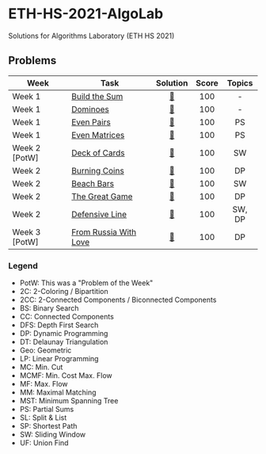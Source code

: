 # ETH-HS-2021-AlgoLab
Solutions for Algorithms Laboratory (ETH HS 2021)

## Problems

|Week|Task|Solution|Score|Topics| 
|-----|-----|:---:|:---:|:---:|
| Week 1 | [Build the Sum](Week%201/Build%20the%20Sum/build_the_sum.pdf) | [:page_with_curl:](Week%201/Build%20the%20Sum/src/main.cpp) | 100 | - |
| Week 1 | [Dominoes](Week%201/Dominoes/dominoes.pdf) | [:page_with_curl:](Week%201/Dominoes/src/main.cpp) | 100 | - |
| Week 1 | [Even Pairs](Week%201/Even%20Pairs/even_pairs.pdf) | [:page_with_curl:](Week%201/Even%20Pairs/src/main.cpp) | 100 | PS |
| Week 1 | [Even Matrices](Week%201/Even%20Matrices/even_matrices.pdf) | [:page_with_curl:](Week%201/Even%20Matrices/src/main.cpp) | 100 | PS |
| Week 2 [PotW] | [Deck of Cards](Week%202/[PotW]%20Deck%20of%20Cards/deck_of_cards.pdf) | [:page_with_curl:](Week%202/[PotW]%20Deck%20of%20Cards/src/main.cpp) | 100 | SW |
| Week 2 | [Burning Coins](Week%202/Burning%20Coins/burning_coins.pdf) | [:page_with_curl:](Week%202/Burning%20Coins/src/main.cpp) | 100 | DP |
| Week 2 | [Beach Bars](Week%202/Beach%20Bars/beach_bars.pdf) | [:page_with_curl:](Week%202/Beach%20Bars/src/main.cpp) | 100 | SW |
| Week 2 | [The Great Game](Week%202/The%20Great%20Game/the_great_game.pdf) | [:page_with_curl:](Week%202/The%20Great%20Game/src/main.cpp) | 100 | DP |
| Week 2 | [Defensive Line](Week%202/Defensive%20Line/defensive_line.pdf) | [:page_with_curl:](Week%202/Defensive%20Line/src/main.cpp) | 100 | SW, DP |
| Week 3 [PotW] | [From Russia With Love](Week%203/[PotW]%20From%20Russia%20with%20Love/from_russia_with_love.pdf) | [:page_with_curl:](Week%203/[PotW]%20From%20Russia%20with%20Love/src/main.cpp) | 100 | DP |

### Legend
- PotW: This was a "Problem of the Week"
- 2C: 2-Coloring / Bipartition
- 2CC: 2-Connected Components / Biconnected Components
- BS: Binary Search
- CC: Connected Components
- DFS: Depth First Search
- DP: Dynamic Programming
- DT: Delaunay Triangulation
- Geo: Geometric
- LP: Linear Programming
- MC: Min. Cut
- MCMF: Min. Cost Max. Flow
- MF: Max. Flow
- MM: Maximal Matching
- MST: Minimum Spanning Tree
- PS: Partial Sums
- SL: Split & List
- SP: Shortest Path
- SW: Sliding Window
- UF: Union Find
